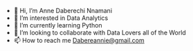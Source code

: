 - 👋 Hi, I’m Anne Daberechi Nnamani
- 👀 I’m interested in Data Analytics
- 🌱 I’m currently learning Python
- 💞️ I’m looking to collaborate with Data Lovers all of the World
- 📫 How to reach me Dabereannie@gmail.com

<!---
Daberechiannie/Daberechiannie is a ✨ special ✨ repository because its `README.md` (this file) appears on your GitHub profile.
You can click the Preview link to take a look at your changes.
--->
